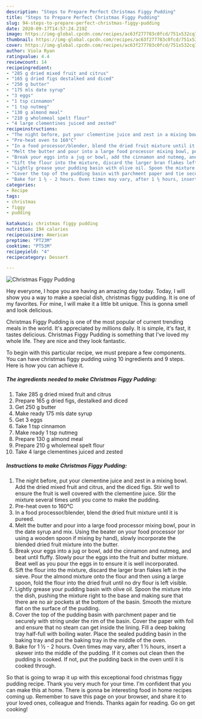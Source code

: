 ```yaml
---
description: "Steps to Prepare Perfect Christmas Figgy Pudding"
title: "Steps to Prepare Perfect Christmas Figgy Pudding"
slug: 94-steps-to-prepare-perfect-christmas-figgy-pudding
date: 2020-09-17T14:57:24.219Z
image: https://img-global.cpcdn.com/recipes/ac63f277783c0fcd/751x532cq70/christmas-figgy-pudding-recipe-main-photo.jpg
thumbnail: https://img-global.cpcdn.com/recipes/ac63f277783c0fcd/751x532cq70/christmas-figgy-pudding-recipe-main-photo.jpg
cover: https://img-global.cpcdn.com/recipes/ac63f277783c0fcd/751x532cq70/christmas-figgy-pudding-recipe-main-photo.jpg
author: Viola Ryan
ratingvalue: 4.4
reviewcount: 14
recipeingredient:
- "285 g dried mixed fruit and citrus"
- "165 g dried figs destalked and diced"
- "250 g butter"
- "175 mls date syrup"
- "3 eggs"
- "1 tsp cinnamon"
- "1 tsp nutmeg"
- "130 g almond meal"
- "210 g wholemeal spelt flour"
- "4 large clementines juiced and zested"
recipeinstructions:
- "The night before, put your clementine juice and zest in a mixing bowl. Add the dried mixed fruit and citrus, and the diced figs. Stir well to ensure the fruit is well covered with the clementine juice. Stir the mixture several times until you come to make the pudding."
- "Pre-heat oven to 160°C"
- "In a food processor/blender, blend the dried fruit mixture until it is pureed."
- "Melt the butter and pour into a large food processor mixing bowl, pour in the date syrup and mix. Using the beater on your food processor (or using a wooden spoon if mixing by hand), slowly incorporate the blended dried fruit mixture into the butter."
- "Break your eggs into a jug or bowl, add the cinnamon and nutmeg, and beat until fluffy. Slowly pour the eggs into the fruit and butter mixture. Beat well as you pour the eggs in to ensure it is well incorporated."
- "Sift the flour into the mixture, discard the larger bran flakes left in the sieve. Pour the almond mixture onto the flour and then using a large spoon, fold the flour into the dried fruit until no dry flour is left visible."
- "Lightly grease your pudding basin with olive oil. Spoon the mixture into the dish, pushing the mixture right to the base and making sure that there are no air pockets at the bottom of the basin. Smooth the mixture flat on the surface of the pudding."
- "Cover the top of the pudding basin with parchment paper and tie securely with string under the rim of the basin. Cover the paper with foil and ensure that no steam can get inside the lining. Fill a deep baking tray half-full with boiling water. Place the sealed pudding basin in the baking tray and put the baking tray in the middle of the oven."
- "Bake for 1 ½ - 2 hours. Oven times may vary, after 1 ½ hours, insert a skewer into the middle of the pudding. If it comes out clean then the pudding is cooked. If not, put the pudding back in the oven until it is cooked through."
categories:
- Recipe
tags:
- christmas
- figgy
- pudding

katakunci: christmas figgy pudding 
nutrition: 194 calories
recipecuisine: American
preptime: "PT23M"
cooktime: "PT53M"
recipeyield: "4"
recipecategory: Dessert

---
```



![Christmas Figgy Pudding](https://img-global.cpcdn.com/recipes/ac63f277783c0fcd/751x532cq70/christmas-figgy-pudding-recipe-main-photo.jpg)

Hey everyone, I hope you are having an amazing day today. Today, I will show you a way to make a special dish, christmas figgy pudding. It is one of my favorites. For mine, I will make it a little bit unique. This is gonna smell and look delicious.

Christmas Figgy Pudding is one of the most popular of current trending meals in the world. It's appreciated by millions daily. It is simple, it's fast, it tastes delicious. Christmas Figgy Pudding is something that I've loved my whole life. They are nice and they look fantastic.




To begin with this particular recipe, we must prepare a few components. You can have christmas figgy pudding using 10 ingredients and 9 steps. Here is how you can achieve it.

<!--inarticleads1-->

##### The ingredients needed to make Christmas Figgy Pudding:

1. Take 285 g dried mixed fruit and citrus
1. Prepare 165 g dried figs, destalked and diced
1. Get 250 g butter
1. Make ready 175 mls date syrup
1. Get 3 eggs
1. Take 1 tsp cinnamon
1. Make ready 1 tsp nutmeg
1. Prepare 130 g almond meal
1. Prepare 210 g wholemeal spelt flour
1. Take 4 large clementines juiced and zested




<!--inarticleads2-->

##### Instructions to make Christmas Figgy Pudding:

1. The night before, put your clementine juice and zest in a mixing bowl. Add the dried mixed fruit and citrus, and the diced figs. Stir well to ensure the fruit is well covered with the clementine juice. Stir the mixture several times until you come to make the pudding.
1. Pre-heat oven to 160°C
1. In a food processor/blender, blend the dried fruit mixture until it is pureed.
1. Melt the butter and pour into a large food processor mixing bowl, pour in the date syrup and mix. Using the beater on your food processor (or using a wooden spoon if mixing by hand), slowly incorporate the blended dried fruit mixture into the butter.
1. Break your eggs into a jug or bowl, add the cinnamon and nutmeg, and beat until fluffy. Slowly pour the eggs into the fruit and butter mixture. Beat well as you pour the eggs in to ensure it is well incorporated.
1. Sift the flour into the mixture, discard the larger bran flakes left in the sieve. Pour the almond mixture onto the flour and then using a large spoon, fold the flour into the dried fruit until no dry flour is left visible.
1. Lightly grease your pudding basin with olive oil. Spoon the mixture into the dish, pushing the mixture right to the base and making sure that there are no air pockets at the bottom of the basin. Smooth the mixture flat on the surface of the pudding.
1. Cover the top of the pudding basin with parchment paper and tie securely with string under the rim of the basin. Cover the paper with foil and ensure that no steam can get inside the lining. Fill a deep baking tray half-full with boiling water. Place the sealed pudding basin in the baking tray and put the baking tray in the middle of the oven.
1. Bake for 1 ½ - 2 hours. Oven times may vary, after 1 ½ hours, insert a skewer into the middle of the pudding. If it comes out clean then the pudding is cooked. If not, put the pudding back in the oven until it is cooked through.




So that is going to wrap it up with this exceptional food christmas figgy pudding recipe. Thank you very much for your time. I'm confident that you can make this at home. There is gonna be interesting food in home recipes coming up. Remember to save this page on your browser, and share it to your loved ones, colleague and friends. Thanks again for reading. Go on get cooking!
